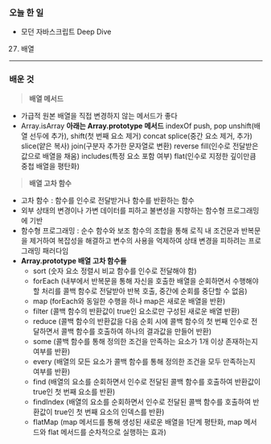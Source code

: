 ### 오늘 한 일 
- 모던 자바스크립트 Deep Dive
27. 배열
___
### 배운 것
> **배열 메서드**
- 가급적 원본 배열을 직접 변경하지 않는 메서드가 좋다
- Array.isArray
**아래는 Array.prototype 메서드**
indexOf
push, pop
unshift(배열 선두에 추가), shift(첫 번째 요소 제거)
concat
splice(중간 요소 제거, 추가)
slice(얕은 복사)
join(구분자 추가한 문자열로 변환)
reverse
fill(인수로 전달받은 값으로 배열을 채움)
includes(특정 요소 포함 여부)
flat(인수로 지정한 깊이만큼 중첩 배열을 평탄화)

> **배열 고차 함수**
- 고차 함수 : 함수를 인수로 전달받거나 함수를 반환하는 함수
- 외부 상태의 변경이나 가변 데이터를 피하고 불변성을 지향하는 함수형 프로그래밍에 기반
- 함수형 프로그래밍 : 순수 함수와 보조 함수의 조합을 통해 로직 내 조건문과 반복문을 제거하여 복잡성을 해결하고 변수의 사용을 억제하여 상태 변경을 피하려는 프로그래밍 패러다임
- **Array.prototype 배열 고차 함수들**
   - sort (숫자 요소 정렬시 비교 함수를 인수로 전달해야 함)
   - forEach (내부에서 반복문을 통해 자신을 호출한 배열을 순회하면서 수행해야 할 처리를 콜백 함수로 전달받아 반복 호출, 중간에 순회를 중단할 수 없음)
   - map (forEach와 동일한 수행을 하나 map은 새로운 배열을 반환)
   - filter (콜백 함수의 반환값이 true인 요소로만 구성된 새로운 배열 반환)
   - reduce (콜백 함수의 반환값을 다음 순회 시에 콜백 함수의 첫 번째 인수로 전달하면서 콜백 함수를 호출하여 하나의 결과값을 만들어 반환)
   - some (콜백 함수를 통해 정의한 조건을 만족하는 요소가 1개 이상 존재하는지 여부를 반환)
   - every (배열의 모든 요소가 콜백 함수를 통해 정의한 조건을 모두 만족하는지 여부를 반환)
   - find (배열의 요소를 순회하면서 인수로 전달된 콜백 함수를 호출하여 반환값이 true인 첫 번째 요소를 반환)
   - findIndex (배열의 요소를 순회하면서 인수로 전달된 콜백 함수를 호출하여 반환값이 true인 첫 번째 요소의 인덱스를 반환)
   - flatMap (map 메서드를 통해 생성된 새로운 배열을 1단계 평탄화, map 메서드와 flat 메서드를 순차적으로 실행하는 효과)
